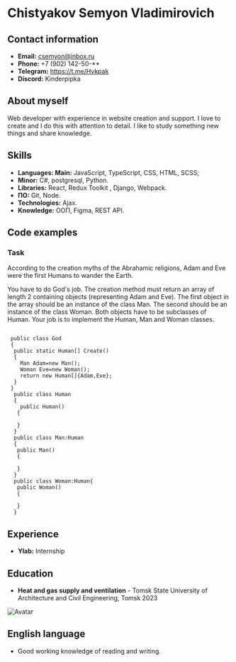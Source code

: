 # Chistyakov Semyon Vladimirovich



## Contact information
- **Email:** csemyon@inbox.ru
- **Phone:** +7 (902) 142-50-**
- **Telegram:** https://t.me/Hvkpak
- **Discord:** Kinderpipka



## About myself
Web developer with experience in website creation and support. I love to create and
I do this with attention to detail. I like to study something
new things and share knowledge.




## Skills
- **Languages: Main:** JavaScript, TypeScript, CSS, HTML, SCSS;
- **Minor:** C#, postgresql, Python.
- **Libraries:** React, Redux Toolkit , Django, Webpack.
- **ПО:** Git, Node.
- **Technologies:** Ajax.
- **Knowledge:** ООП, Figma, REST API.




## Code examples

### Task

According to the creation myths of the Abrahamic religions, Adam and Eve were the first Humans to wander the Earth.

You have to do God's job. The creation method must return an array of length 2 containing objects (representing Adam and Eve). The first object in the array should be an instance of the class Man. The second should be an instance of the class Woman. Both objects have to be subclasses of Human. Your job is to implement the Human, Man and Woman classes.

```

 public class God
 {
  public static Human[] Create()
  {
    Man Adam=new Man();
    Woman Eve=new Woman();
    return new Human[]{Adam,Eve}; 
  }
 }
  public class Human
  {
    public Human()
   {
    
   }
  }
  public class Man:Human
  {
   public Man()
   {

   }
  }
  public class Woman:Human{
   public Woman()
   {

   }
  }

```

## Experience
- **Ylab:** Internship
    


## Education
- **Heat and gas supply and ventilation** - Tomsk State University of Architecture and Civil Engineering, Tomsk 2023

![Avatar](faMPjgE9pOw.jpg)

## English language
- Good working knowledge of reading and writing.